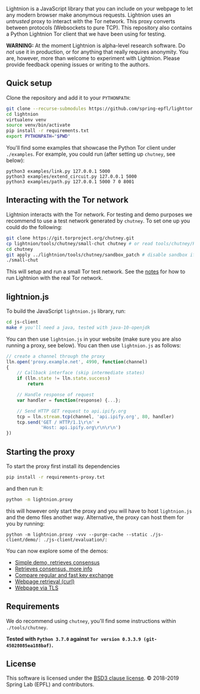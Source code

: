 Lightnion is a JavaScript library that you can include on your webpage to let any modern browser make anonymous requests. Lightnion uses an *untrusted* proxy to interact with the Tor network. This proxy converts between protocols (Websockets to pure TCP). This repository also contains a Python Lightnion Tor client that we have been using for testing.

**WARNING:** At the moment Lightnion is alpha-level research software. Do *not* use it in production, or for anything that really requires anonymity. You are, however, more than welcome to experiment with Lightnion. Please provide feedback opening issues or writing to the authors.

Quick setup
-----------

Clone the repository and add it to your `PYTHONPATH`:
```sh
git clone --recurse-submodules https://github.com/spring-epfl/lighttor lightnion
cd lightnion
virtualenv venv
source venv/bin/activate
pip install -r requirements.txt
export PYTHONPATH="$PWD"
```

You'll find some examples that showcase the Python Tor client under `./examples`. For example, you could run (after setting up `chutney`, see below):

```
python3 examples/link.py 127.0.0.1 5000
python3 examples/extend_circuit.py 127.0.0.1 5000
python3 examples/path.py 127.0.0.1 5000 7 0 8001
```

Interacting with the Tor network
--------------------------------

Lightnion interacts with the Tor network. For testing and demo purposes we recommend to use a test network generated by `chutney`. To set one up you could do the following:

```sh
git clone https://git.torproject.org/chutney.git
cp lightnion/tools/chutney/small-chut chutney # or read tools/chutney/README.md
cd chutney
git apply ../lightnion/tools/chutney/sandbox_patch # disable sandbox if you need
./small-chut
```

This will setup and run a small Tor test network. See the [notes](notes.sh) for how to run Lightnion with the real Tor network.

lightnion.js
------------

To build the JavaScript `lightnion.js` library, run:

```sh
cd js-client
make # you'll need a java, tested with java-10-openjdk
```

You can then use `lightnion.js` in your website (make sure you are also running a proxy, see below). You can then use `lightnion.js` as follows:

```JavaScript
// create a channel through the proxy
lln.open('proxy.example.net', 4990, function(channel)
{
    // Callback interface (skip intermediate states)
    if (lln.state != lln.state.success)
        return

    // Handle response of request
    var handler = function(response) {...};

    // Send HTTP GET request to api.ipify.org
    tcp = lln.stream.tcp(channel, 'api.ipify.org', 80, handler)
    tcp.send('GET / HTTP/1.1\r\n' +
             'Host: api.ipify.org\r\n\r\n')
})

```

Starting the proxy
------------------

To start the proxy first install its dependencies

```sh
pip install -r requirements-proxy.txt
```

and then run it:

```sh
python -m lightnion.proxy
```

this will however only start the proxy and you will have to host `lightnion.js` and the demo files another way. Alternative, the proxy can host them for you by running:

```
python -m lightnion.proxy -vvv --purge-cache --static ./js-client/demo/: ./js-client/evaluation/:
```

You can now explore some of the demos:

 * [Simple demo, retrieves consensus](http://localhost:4990/dir.html)
 * [Retrieves consensus, more info](http://localhost:4990/verbose.html)
 * [Compare regular and fast key exchange](http://localhost:4990/fast.html)
 * [Webpage retrieval (curl)](http://localhost:4990/curl.html)
 * [Webpage via TLS](http://localhost:4990/tls.html)

Requirements
------------

We do recommend using `chutney`, you'll find some instructions
within `./tools/chutney`.

**Tested with `Python 3.7.0` against
`Tor version 0.3.3.9 (git-45028085ea188baf)`.**

License
-------

This software is licensed under the
[BSD3 clause license](LICENSE).
© 2018-2019 Spring Lab (EPFL) and contributors.
